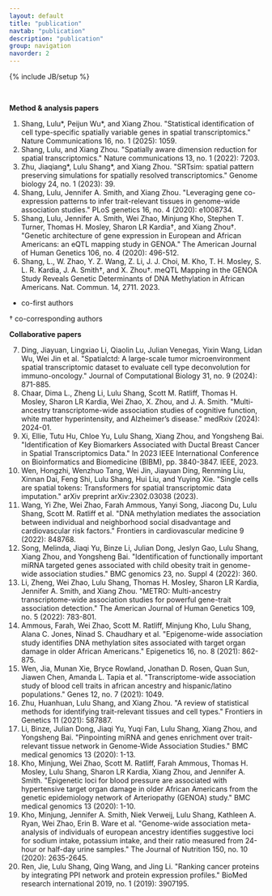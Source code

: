 ```yaml
---
layout: default
title: "publication"
navtab: "publication"
description: "publication"
group: navigation
navorder: 2
---
```

{% include JB/setup %}


<link rel="stylesheet" href="https://cdn.jsdelivr.net/gh/jpswalsh/academicons@1/css/academicons.min.css">
<br clear="left"/>

<div class="bigspacer"></div>

**Method & analysis papers**

1. Shang, Lulu*, Peijun Wu*, and Xiang Zhou. "Statistical identification of cell type-specific spatially variable genes in spatial transcriptomics." Nature Communications 16, no. 1 (2025): 1059.<br> 
2. Shang, Lulu, and Xiang Zhou. "Spatially aware dimension reduction for spatial transcriptomics." Nature communications 13, no. 1 (2022): 7203.<br>
3. Zhu, Jiaqiang*, Lulu Shang*, and Xiang Zhou. "SRTsim: spatial pattern preserving simulations for spatially resolved transcriptomics." Genome biology 24, no. 1 (2023): 39.<br>
4. Shang, Lulu, Jennifer A. Smith, and Xiang Zhou. "Leveraging gene co-expression patterns to infer trait-relevant tissues in genome-wide association studies." PLoS genetics 16, no. 4 (2020): e1008734.<br>
5. Shang, Lulu, Jennifer A. Smith, Wei Zhao, Minjung Kho, Stephen T. Turner, Thomas H. Mosley, Sharon LR Kardia†, and Xiang Zhou†. "Genetic architecture of gene expression in European and African Americans: an eQTL mapping study in GENOA." The American Journal of Human Genetics 106, no. 4 (2020): 496-512.<br>
6. Shang, L., W. Zhao, Y. Z. Wang, Z. Li, J. J. Choi, M. Kho, T. H. Mosley, S. L. R. Kardia, J. A. Smith†, and X. Zhou†. meQTL Mapping in the GENOA Study Reveals Genetic Determinants of DNA Methylation in African Americans. Nat. Commun. 14, 2711. 2023.<br>

* co-first authors
  
† co-corresponding authors

<div class="bigspacer"></div>

**Collaborative papers** 

7. Ding, Jiayuan, Lingxiao Li, Qiaolin Lu, Julian Venegas, Yixin Wang, Lidan Wu, Wei Jin et al. "Spatialctd: A large-scale tumor microenvironment spatial transcriptomic dataset to evaluate cell type deconvolution for immuno-oncology." Journal of Computational Biology 31, no. 9 (2024): 871-885.<br>
8. Chaar, Dima L., Zheng Li, Lulu Shang, Scott M. Ratliff, Thomas H. Mosley, Sharon LR Kardia, Wei Zhao, X. Zhou, and J. A. Smith. "Multi-ancestry transcriptome-wide association studies of cognitive function, white matter hyperintensity, and Alzheimer’s disease." medRxiv (2024): 2024-01.<br>
9. Xi, Ellie, Tutu Hu, Chloe Yu, Lulu Shang, Xiang Zhou, and Yongsheng Bai. "Identification of Key Biomarkers Associated with Ductal Breast Cancer in Spatial Transcriptomics Data." In 2023 IEEE International Conference on Bioinformatics and Biomedicine (BIBM), pp. 3840-3847. IEEE, 2023.<br>
10. Wen, Hongzhi, Wenzhuo Tang, Wei Jin, Jiayuan Ding, Renming Liu, Xinnan Dai, Feng Shi, Lulu Shang, Hui Liu, and Yuying Xie. "Single cells are spatial tokens: Transformers for spatial transcriptomic data imputation." arXiv preprint arXiv:2302.03038 (2023).<br>
11. Wang, Yi Zhe, Wei Zhao, Farah Ammous, Yanyi Song, Jiacong Du, Lulu Shang, Scott M. Ratliff et al. "DNA methylation mediates the association between individual and neighborhood social disadvantage and cardiovascular risk factors." Frontiers in cardiovascular medicine 9 (2022): 848768.<br>
12. Song, Melinda, Jiaqi Yu, Binze Li, Julian Dong, Jeslyn Gao, Lulu Shang, Xiang Zhou, and Yongsheng Bai. "Identification of functionally important miRNA targeted genes associated with child obesity trait in genome-wide association studies." BMC genomics 23, no. Suppl 4 (2022): 360.<br>
13. Li, Zheng, Wei Zhao, Lulu Shang, Thomas H. Mosley, Sharon LR Kardia, Jennifer A. Smith, and Xiang Zhou. "METRO: Multi-ancestry transcriptome-wide association studies for powerful gene-trait association detection." The American Journal of Human Genetics 109, no. 5 (2022): 783-801.<br>
14. Ammous, Farah, Wei Zhao, Scott M. Ratliff, Minjung Kho, Lulu Shang, Alana C. Jones, Ninad S. Chaudhary et al. "Epigenome-wide association study identifies DNA methylation sites associated with target organ damage in older African Americans." Epigenetics 16, no. 8 (2021): 862-875.<br>
15. Wen, Jia, Munan Xie, Bryce Rowland, Jonathan D. Rosen, Quan Sun, Jiawen Chen, Amanda L. Tapia et al. "Transcriptome-wide association study of blood cell traits in african ancestry and hispanic/latino populations." Genes 12, no. 7 (2021): 1049.<br>
16. Zhu, Huanhuan, Lulu Shang, and Xiang Zhou. "A review of statistical methods for identifying trait-relevant tissues and cell types." Frontiers in Genetics 11 (2021): 587887.<br>
17. Li, Binze, Julian Dong, Jiaqi Yu, Yuqi Fan, Lulu Shang, Xiang Zhou, and Yongsheng Bai. "Pinpointing miRNA and genes enrichment over trait-relevant tissue network in Genome-Wide Association Studies." BMC medical genomics 13 (2020): 1-13.<br>
18. Kho, Minjung, Wei Zhao, Scott M. Ratliff, Farah Ammous, Thomas H. Mosley, Lulu Shang, Sharon LR Kardia, Xiang Zhou, and Jennifer A. Smith. "Epigenetic loci for blood pressure are associated with hypertensive target organ damage in older African Americans from the genetic epidemiology network of Arteriopathy (GENOA) study." BMC medical genomics 13 (2020): 1-10.<br>
19. Kho, Minjung, Jennifer A. Smith, Niek Verweij, Lulu Shang, Kathleen A. Ryan, Wei Zhao, Erin B. Ware et al. "Genome-wide association meta-analysis of individuals of european ancestry identifies suggestive loci for sodium intake, potassium intake, and their ratio measured from 24-hour or half-day urine samples." The Journal of Nutrition 150, no. 10 (2020): 2635-2645.<br>
20. Ren, Jie, Lulu Shang, Qing Wang, and Jing Li. "Ranking cancer proteins by integrating PPI network and protein expression profiles." BioMed research international 2019, no. 1 (2019): 3907195.<br>


<div class="bigspacer"></div>
